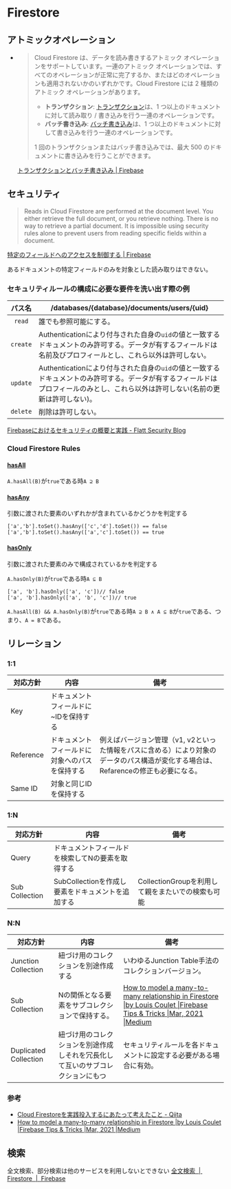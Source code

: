 # Firestore

## アトミックオペレーション

* > Cloud Firestore は、データを読み書きするアトミック オペレーションをサポートしています。一連のアトミック オペレーションでは、すべてのオペレーションが正常に完了するか、またはどのオペレーションも適用されないかのいずれかです。Cloud Firestore には 2 種類のアトミック オペレーションがあります。
  >
  > - **トランザクション**: [トランザクション](https://firebase.google.com/docs/firestore/manage-data/transactions?hl=ja#transactions)は、1 つ以上のドキュメントに対して読み取り / 書き込みを行う一連のオペレーションです。
  > - **バッチ書き込み**: [バッチ書き込み](https://firebase.google.com/docs/firestore/manage-data/transactions?hl=ja#batched-writes)は、1 つ以上のドキュメントに対して書き込みを行う一連のオペレーションです。
  >
  > 1 回のトランザクションまたはバッチ書き込みでは、最大 500 のドキュメントに書き込みを行うことができます。

  [トランザクションとバッチ書き込み  |  Firebase](https://firebase.google.com/docs/firestore/manage-data/transactions)

## セキュリティ

>Reads in Cloud Firestore are performed at the document level. You either retrieve the full document, or you retrieve nothing. There is no way to retrieve a partial document. It is impossible using security rules alone to prevent users from reading specific fields within a document.

[特定のフィールドへのアクセスを制御する  |  Firebase](https://firebase.google.com/docs/firestore/security/rules-fields)

あるドキュメントの特定フィールドのみを対象とした読み取りはできない。

### セキュリティルールの構成に必要な要件を洗い出す際の例

|  パス名  | /databases/{database}/documents/users/{uid}                  |
| :------: | ------------------------------------------------------------ |
|  `read`  | 誰でも参照可能にする。                                       |
| `create` | Authenticationにより付与された自身の`uid`の値と一致するドキュメントのみ許可する。データが有するフィールドは名前及びプロフィールとし、これら以外は許可しない。 |
| `update` | Authenticationにより付与された自身の`uid`の値と一致するドキュメントのみ許可する。データが有するフィールドはプロフィールのみとし、これら以外は許可しない(名前の更新は許可しない)。 |
| `delete` | 削除は許可しない。                                           |

[Firebaseにおけるセキュリティの概要と実践 - Flatt Security Blog](https://flattsecurity.hatenablog.com/entry/2020/04/10/122834)

### Cloud Firestore Rules

#### [hasAll](https://firebase.google.com/docs/reference/rules/rules.List#hasAll)

`A.hasAll(B)`が`true`である時`A ⊇ B`

#### [hasAny](https://firebase.google.com/docs/reference/rules/rules.List#hasAny)

引数に渡された要素のいずれかが含まれているかどうかを判定する

```
['a','b'].toSet().hasAny(['c','d'].toSet()) == false
['a','b'].toSet().hasAny(['a','c'].toSet()) == true
```

#### [hasOnly](https://firebase.google.com/docs/reference/rules/rules.List#hasOnly)

引数に渡された要素のみで構成されているかを判定する

`A.hasOnly(B)`が`true`である時`A ⊆ B`

```
['a', 'b'].hasOnly(['a', 'c'])// false
['a', 'b'].hasOnly(['a', 'b', 'c'])// true
```

`A.hasAll(B) && A.hasOnly(B)`が`true`である時`A ⊇ B ∧ A ⊆ B`が`true`である、つまり、`A = B`である。

## リレーション

### 1:1

| 対応方針  | 内容                                           | 備考                                                         |
| --------- | ---------------------------------------------- | ------------------------------------------------------------ |
| Key       | ドキュメントフィールドに~IDを保持する          |                                                              |
| Reference | ドキュメントフィールドに対象へのパスを保持する | 例えばバージョン管理（v1, v2といった情報をパスに含める）により対象のデータのパス構造が変化する場合は、Refarenceの修正も必要になる。 |
| Same ID   | 対象と同じIDを保持する                         |                                                              |

### 1:N

| 対応方針       | 内容                                              | 備考                                              |
| -------------- | ------------------------------------------------- | ------------------------------------------------- |
| Query          | ドキュメントフィールドを検索してNの要素を取得する |                                                   |
| Sub Collection | SubCollectionを作成し要素をドキュメントを追加する | CollectionGroupを利用して親をまたいでの検索も可能 |

### N:N

| 対応方針              | 内容                                                         | 備考                                                         |
| --------------------- | ------------------------------------------------------------ | ------------------------------------------------------------ |
| Junction Collection   | 紐づけ用のコレクションを別途作成する                         | いわゆるJunction Table手法のコレクションバージョン。         |
| Sub Collection        | Nの関係となる要素をサブコレクションで保持する。              | [How to model a many-to-many relationship in Firestore \|by Louis Coulet \|Firebase Tips & Tricks \|Mar, 2021 \|Medium](https://medium.com/firebase-tips-tricks/how-to-secure-many-to-many-relationships-in-firestore-d19f972fd4d3) |
| Duplicated Collection | 紐づけ用のコレクションを別途作成しそれを冗長化して互いのサブコレクションにもつ | セキュリティルールを各ドキュメントに設定する必要がある場合に有効。 |

### 参考

* [Cloud Firestoreを実践投入するにあたって考えたこと - Qiita](https://qiita.com/1amageek/items/d606dcee9fbcf21eeec6)
* [How to model a many-to-many relationship in Firestore \|by Louis Coulet \|Firebase Tips & Tricks \|Mar, 2021 \|Medium](https://medium.com/firebase-tips-tricks/how-to-secure-many-to-many-relationships-in-firestore-d19f972fd4d3)

## 検索

全文検索、部分検索は他のサービスを利用しないとできない
[全文検索  |  Firestore  |  Firebase](https://firebase.google.com/docs/firestore/solutions/search?hl=ja)
